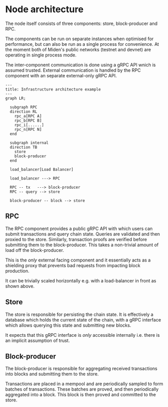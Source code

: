 # Node architecture

The node itself consists of three components: store, block-producer and RPC.

The components can be run on separate instances when optimised for performance, but can also be run as a single process
for convenience. At the moment both of Miden's public networks (testnet and devnet) are operating in single process
mode.

The inter-component communication is done using a gRPC API wnich is assumed trusted. External communication is handled
by the RPC component with an separate external-only gRPC API.

```mermaid
---
title: Infrastructure architecture example
---
graph LR;
    
  subgraph RPC
  direction RL
    rpc_a[RPC A]
    rpc_b[RPC B]
    rpc_i[......]
    rpc_n[RPC N]
  end

  subgraph internal
  direction TB
    store
    block-producer
  end

  load_balancer[Load Balancer]

  load_balancer ---> RPC

  RPC -- tx   ---> block-producer 
  RPC -- query --> store

  block-producer -- block --> store
```

## RPC

The RPC component provides a public gRPC API with which users can submit transactions and query chain state. Queries are
validated and then proxied to the store. Similarly, transaction proofs are verified before submitting them to the
block-producer. This takes a non-trivial amount of load off the block-producer.

This is the _only_ external facing component and it essentially acts as a shielding proxy that prevents bad requests
from impacting block production.

It can be trivially scaled horizontally e.g. with a load-balancer in front as shown above.

## Store

The store is responsible for persisting the chain state. It is effectively a database which holds the current state of
the chain, with a gRPC interface which allows querying this state and submitting new blocks.

It expects that this gRPC interface is _only_ accessible internally i.e. there is an implicit assumption of trust.

## Block-producer

The block-producer is responsible for aggregating received transactions into blocks and submitting them to the store.

Transactions are placed in a mempool and are periodically sampled to form batches of transactions. These batches are
proved, and then periodically aggregated into a block. This block is then proved and committed to the store.
